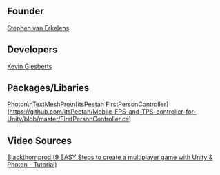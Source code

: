 ## Founder
[Stephen van Erkelens](https://github.com/StephenF369)

## Developers
[Kevin Giesberts](https://github.com/KevinGiesberts)

## Packages/Libaries
[Photon](https://www.photonengine.com/pun)\n[TextMeshPro](https://docs.unity3d.com/Packages/com.unity.textmeshpro@3.0/manual/index.html)\n\[itsPeetah FirstPersonController](https://github.com/itsPeetah/Mobile-FPS-and-TPS-controller-for-Unity/blob/master/FirstPersonController.cs)

## Video Sources
[Blackthornprod (9 EASY Steps to create a multiplayer game with Unity & Photon - Tutorial)](https://www.youtube.com/watch?v=93SkbMpWCGo)
